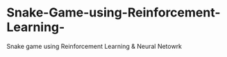 # Snake-Game-using-Reinforcement-Learning-
Snake game using Reinforcement Learning &amp; Neural Netowrk
